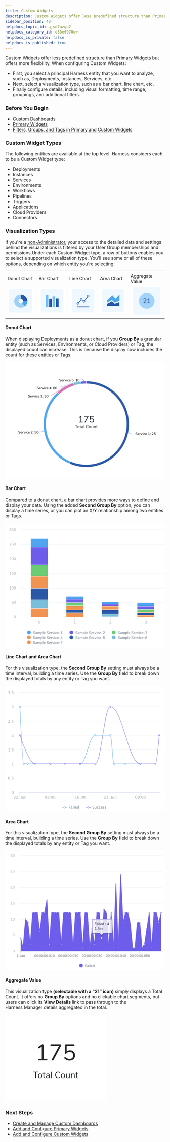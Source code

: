 ```yaml
---
title: Custom Widgets
description: Custom Widgets offer less predefined structure than Primary Widgets but offers more flexibility. When configuring Custom Widgets --  First, you select a principal Harness entity that you want to analyze…
sidebar_position: 40
helpdocs_topic_id: qjsd7uzgp2
helpdocs_category_id: d53e6970ow
helpdocs_is_private: false
helpdocs_is_published: true
---
```


Custom Widgets offer less predefined structure than Primary Widgets but offers more flexibility. When configuring Custom Widgets:

* First, you select a principal Harness entity that you want to analyze, such as, Deployments, Instances, Services, etc.
* Next, select a visualization type, such as a bar chart, line chart, etc.
* Finally configure details, including visual formatting, time range, groupings, and additional filters.

### Before You Begin

* [Custom Dashboards](custom-dashboards.md)
* [Primary Widgets](primary-widgets.md)
* [Filters, Groups, and Tags in Primary and Custom Widgets](filters-groups-and-tags-in-custom-dashboard-widgets.md)

### Custom Widget Types

The following entities are available at the top level. Harness considers each to be a Custom Widget type:

* Deployments
* Instances
* Services
* Environments
* Workflows
* Pipelines
* Triggers
* Applications
* Cloud Providers
* Connectors


### Visualization Types

If you're a [non-Administrator](#non_administrators), your access to the detailed data and settings behind the visualizations is filtered by your User Group memberships and permissions.Under each Custom Widget type, a row of buttons enables you to select a supported visualization type. You'll see some or all of these options, depending on which entity you're selecting:



|  |  |  |  |  |
| --- | --- | --- | --- | --- |
|  |  |  |  |  |
| Donut Chart | Bar Chart | Line Chart | Area Chart | Aggregate Value |
|  ![](./static/_donut.png) |  ![](./static/_bar.png) |  ![](./static/_line.png) |  ![](./static/_area.png) |  ![](./static/_aggregate.png) |

#### Donut Chart

When displaying Deployments as a donut chart, if you **Group By** a granular entity (such as Services, Environments, or Cloud Providers) or Tag, the displayed count can increase. This is because the display now includes the count for these entities or Tags.

![](./static/custom-widgets-65.png)


#### Bar Chart

Compared to a donut chart, a bar chart provides more ways to define and display your data. Using the added **Second Group By** option, you can display a time series, or you can plot an X/Y relationship among two entities or Tags.

![](./static/custom-widgets-66.png)


#### Line Chart and Area Chart

For this visualization type, the **Second Group By** setting must always be a time interval, building a time series. Use the **Group By** field to break down the displayed totals by any entity or Tag you want.

![](./static/custom-widgets-67.png)


#### Area Chart

For this visualization type, the **Second Group By** setting must always be a time interval, building a time series. Use the **Group By** field to break down the displayed totals by any entity or Tag you want.

![](./static/custom-widgets-68.png)


#### Aggregate Value

This visualization type **(**selectable with a "**21**” icon**)** simply displays a Total Count. It offers no **Group By** options and no clickable chart segments, but users can click its **View Details** link to pass through to the Harness Manager details aggregated in the total.

![](./static/custom-widgets-69.png)


### Next Steps

* [Create and Manage Custom Dashboards](create-and-manage-dashboards.md)
* [Add and Configure Primary Widgets](add-and-configure-primary-widgets.md)
* [Add and Configure Custom Widgets](configure-custom-widgets.md)

